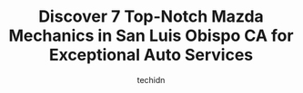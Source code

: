 ---
layout: ampstory
image: https://images.unsplash.com/photo-1602343104142-977847f39794?ixlib=rb-4.0.3&ixid=MnwxMjA3fDB8MHxwaG90by1wYWdlfHx8fGVufDB8fHx8&auto=format&fit=crop&w=640&h=853&q=80
author: techidn
featured: false
description: When it comes to maintaining and repairing your vehicle in San Luis Obispo CA, USA, you deserve nothing but the best. Thats why the 7 best Mazda Mechanic in the area are here to offer their
title: Discover 7 Top-Notch Mazda Mechanics in San Luis Obispo CA for Exceptional Auto Services
cover:
   title: Discover 7 Top-Notch Mazda Mechanics in San Luis Obispo CA for Exceptional Auto Services
   subtitle: Rickpate
   background: https://images.unsplash.com/photo-1602343104142-977847f39794?ixlib=rb-4.0.3&ixid=MnwxMjA3fDB8MHxwaG90by1wYWdlfHx8fGVufDB8fHx8&auto=format&fit=crop&w=640&h=853&q=80

pages: 
 - layout: thirds
   top: <h1>#1 Reeves Auto Repair</h1>
   bottom: "<p>Ive been a loyal customer of Reeves Auto Repair for years now, and I can confidently say that their level of service and expertise never fails to impress me. They have a</p>"
   background: https://www.knot35.com/toplist/wp-content/uploads/2023/06/best-mazda-mechanic-1-in-san-luis-obispo-ca-1685838279.jpeg
   backgroundblur: true
 - layout: thirds
   top: <h1>#2 Certified Auto Repair</h1>
   bottom: "<p>393 Marsh St, San Luis Obispo, CA 93401, United States</p>"
   background: https://www.knot35.com/toplist/wp-content/uploads/2023/06/best-mazda-mechanic-2-in-san-luis-obispo-ca-1685838279.png
   cta:
      link: https://www.knot35.com/toplist/discover-7-top-notch-mazda-mechanics-in-san-luis-obispo-ca-for-exceptional-auto-services/
      text: Discover 7 Top-Notch Mazda Mechanics in San Luis Obispo CA for Exceptional Auto Services
 - layout: thirds
   top: <h1>#3 German Auto</h1>
   bottom: "<p>273 Pacific St, San Luis Obispo, CA 93401, United States</p>"
   background: https://www.knot35.com/toplist/wp-content/uploads/2023/06/best-mazda-mechanic-3-in-san-luis-obispo-ca-1685838281.jpeg
   cta:
      link: https://www.knot35.com/toplist/discover-7-top-notch-mazda-mechanics-in-san-luis-obispo-ca-for-exceptional-auto-services/
      text: Discover 7 Top-Notch Mazda Mechanics in San Luis Obispo CA for Exceptional Auto Services
 - layout: thirds
   top: <h1>#4 Continental Motor Works</h1>
   bottom: "<p>1101 Laurel Ln, San Luis Obispo, CA 93401, United States</p>"
   background: https://images.unsplash.com/photo-1567360425618-1594206637d2?ixlib=rb-4.0.3&ixid=MnwxMjA3fDB8MHxwaG90by1wYWdlfHx8fGVufDB8fHx8&auto=format&fit=crop&w=640&h=853&q=80
   cta:
      link: https://www.knot35.com/toplist/discover-7-top-notch-mazda-mechanics-in-san-luis-obispo-ca-for-exceptional-auto-services/
      text: Discover 7 Top-Notch Mazda Mechanics in San Luis Obispo CA for Exceptional Auto Services
 - layout: thirds
   top: <h1>#5 Daves Automotive</h1>
   bottom: "<p>847 Ricardo Ct, San Luis Obispo, CA 93401, United States</p>"
   background: https://images.unsplash.com/photo-1614648718611-0635f29016cb?ixlib=rb-4.0.3&ixid=MnwxMjA3fDB8MHxwaG90by1wYWdlfHx8fGVufDB8fHx8&auto=format&fit=crop&w=640&h=853&q=80
   cta:
      link: https://www.knot35.com/toplist/discover-7-top-notch-mazda-mechanics-in-san-luis-obispo-ca-for-exceptional-auto-services/
      text: Discover 7 Top-Notch Mazda Mechanics in San Luis Obispo CA for Exceptional Auto Services
 - layout: thirds
   top: <h1>#6 San Luis Auto Repair & SMOG</h1>
   bottom: "<p>426 Higuera St, San Luis Obispo, CA 93401, United States</p>"
   background: https://images.unsplash.com/photo-1489694553447-4c9339da310d?ixlib=rb-4.0.3&ixid=MnwxMjA3fDB8MHxwaG90by1wYWdlfHx8fGVufDB8fHx8&auto=format&fit=crop&w=640&h=853&q=80
   cta:
      link: https://www.knot35.com/toplist/discover-7-top-notch-mazda-mechanics-in-san-luis-obispo-ca-for-exceptional-auto-services/
      text: Discover 7 Top-Notch Mazda Mechanics in San Luis Obispo CA for Exceptional Auto Services
 - layout: thirds
   top: <h1>#7 Auto Experts</h1>
   bottom: "<p>540 Higuera St, San Luis Obispo, CA 93401, United States</p>"
   background: https://images.unsplash.com/photo-1547366785-564103df7e13?ixlib=rb-4.0.3&ixid=MnwxMjA3fDB8MHxwaG90by1wYWdlfHx8fGVufDB8fHx8&auto=format&fit=crop&w=640&h=853&q=80
   cta:
      link: https://www.knot35.com/toplist/discover-7-top-notch-mazda-mechanics-in-san-luis-obispo-ca-for-exceptional-auto-services/
      text: Discover 7 Top-Notch Mazda Mechanics in San Luis Obispo CA for Exceptional Auto Services
 - layout: thirds
   middle: Continue reading...
   background: https://images.unsplash.com/photo-1546497974-b213c9efb599?ixlib=rb-4.0.3&ixid=MnwxMjA3fDB8MHxwaG90by1wYWdlfHx8fGVufDB8fHx8&auto=format&fit=crop&w=640&h=853&q=80
   cta:
      link: https://www.knot35.com/toplist/discover-7-top-notch-mazda-mechanics-in-san-luis-obispo-ca-for-exceptional-auto-services/
      text: Discover 7 Top-Notch Mazda Mechanics in San Luis Obispo CA for Exceptional Auto Services
      
---